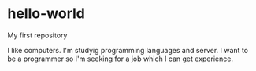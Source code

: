 # hello-world
My first repository

I like computers.
I'm studyig programming languages and server.
I want to be a programmer so I'm seeking for a job which I can get experience.
